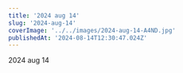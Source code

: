 ```yaml
---
title: '2024 aug 14'
slug: '2024-aug-14'
coverImage: '../../images/2024-aug-14-A4ND.jpg'
publishedAt: '2024-08-14T12:30:47.024Z'
---
```


2024 aug 14